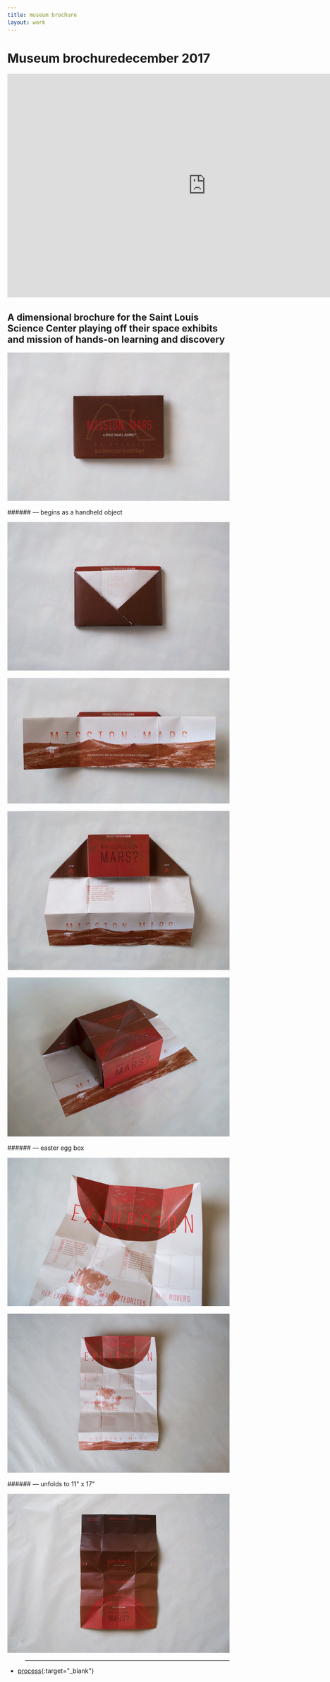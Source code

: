 ```yaml
---
title: museum brochure
layout: work
---
```


# <span id="title">Museum brochure</span><span id="date">december 2017</span>

<iframe width="900" height="506" src="https://www.youtube.com/embed/WaDXQoTWfnU?rel=0&amp;showinfo=0" frameborder="0" allow="autoplay; encrypted-media" allowfullscreen></iframe>

## A dimensional brochure for the Saint Louis Science Center playing off their space exhibits and mission of hands-on learning and discovery

<p class="fill"><img src="../images/museum_brochure/mb02.jpg"></p>
###### &mdash; begins as a handheld object

<p class="fill"><img src="../images/museum_brochure/mb03.jpg"></p>

<p class="fill"><img src="../images/museum_brochure/mb04.jpg"></p>

<p class="fill"><img src="../images/museum_brochure/mb05.jpg"></p>

<p class="fill"><img src="../images/museum_brochure/mb06.jpg"></p>
###### &mdash; easter egg box

<p class="fill"><img src="../images/museum_brochure/mb09.jpg"></p>

<p class="fill"><img src="../images/museum_brochure/mb07.jpg"></p>
###### &mdash; unfolds to 11" x 17"

<p class="fill"><img src="../images/museum_brochure/mb08.jpg"></p>

>___  
+ [process](../documents/museumbrochure_process_vannavu.pdf){:target="_blank"}